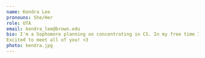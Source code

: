 ```yaml
---
name: Kendra Lee
pronouns: She/Her
role: UTA 
email: kendra_lee@brown.edu
bio: I'm a Sophomore planning on concentrating in CS. In my free time I like to eat yummy food, binge watch tv shows, and facetime my frens.  : ) 
Excited to meet all of you! <3
photo: kendra.jpg
---
```

